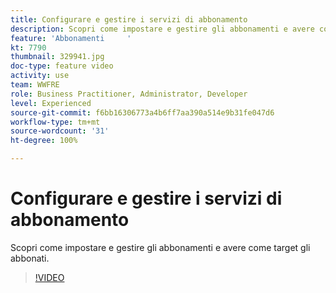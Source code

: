 ```yaml
---
title: Configurare e gestire i servizi di abbonamento
description: Scopri come impostare e gestire gli abbonamenti e avere come target gli abbonati.
feature: 'Abbonamenti     '
kt: 7790
thumbnail: 329941.jpg
doc-type: feature video
activity: use
team: WWFRE
role: Business Practitioner, Administrator, Developer
level: Experienced
source-git-commit: f6bb16306773a4b6ff7aa390a514e9b31fe047d6
workflow-type: tm+mt
source-wordcount: '31'
ht-degree: 100%

---
```



# Configurare e gestire i servizi di abbonamento

Scopri come impostare e gestire gli abbonamenti e avere come target gli abbonati.

>[!VIDEO](https://video.tv.adobe.com/v/329941?quality=12)
